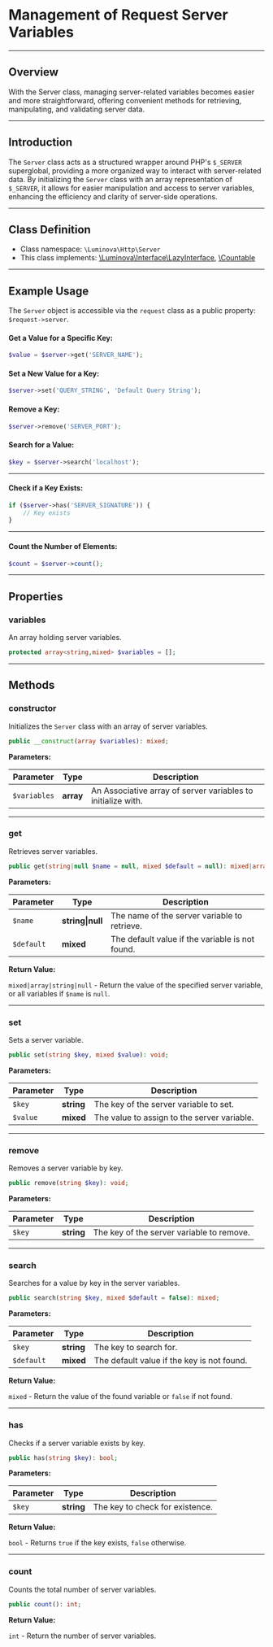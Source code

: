 # Management of Request Server Variables

***

## Overview

With the Server class, managing server-related variables becomes easier and more straightforward, offering convenient methods for retrieving, manipulating, and validating server data.

***

## Introduction

The `Server` class acts as a structured wrapper around PHP's `$_SERVER` superglobal, providing a more organized way to interact with server-related data. By initializing the `Server` class with an array representation of `$_SERVER`, it allows for easier manipulation and access to server variables, enhancing the efficiency and clarity of server-side operations.

---

## Class Definition

* Class namespace: `\Luminova\Http\Server`
* This class implements:  [\Luminova\Interface\LazyInterface](/interface/classes.md#lazyinterface), [\Countable](https://www.php.net/manual/en/class.countable.php)

---

## Example Usage

The `Server` object is accessible via the `request` class as a public property: `$request->server`.

#### Get a Value for a Specific Key:

```php
$value = $server->get('SERVER_NAME');
```

#### Set a New Value for a Key:

```php
$server->set('QUERY_STRING', 'Default Query String');
```

#### Remove a Key:

```php
$server->remove('SERVER_PORT');
```

#### Search for a Value:

```php
$key = $server->search('localhost');
```
***

#### Check if a Key Exists:

```php
if ($server->has('SERVER_SIGNATURE')) {
    // Key exists
}
```

***

#### Count the Number of Elements:

```php
$count = $server->count();
```

---

## Properties

### variables

An array holding server variables.

```php
protected array<string,mixed> $variables = [];
```

---

## Methods

### constructor

Initializes the `Server` class with an array of server variables.

```php
public __construct(array $variables): mixed;
```

**Parameters:**

| Parameter   | Type   | Description |
|-------------|--------|-------------|
| `$variables` | **array** | An Associative array of server variables to initialize with. |

---

### get

Retrieves server variables.

```php
public get(string|null $name = null, mixed $default = null): mixed|array|string|null;
```

**Parameters:**

| Parameter | Type   | Description |
|-----------|--------|-------------|
| `$name`   | **string\|null** | The name of the server variable to retrieve. |
| `$default` | **mixed** | The default value if the variable is not found. |

**Return Value:**

`mixed|array|string|null` - Return the value of the specified server variable, or all variables if `$name` is `null`.

---

### set

Sets a server variable.

```php
public set(string $key, mixed $value): void;
```

**Parameters:**

| Parameter | Type   | Description |
|-----------|--------|-------------|
| `$key`    | **string** | The key of the server variable to set. |
| `$value`  | **mixed** | The value to assign to the server variable. |

---

### remove

Removes a server variable by key.

```php
public remove(string $key): void;
```

**Parameters:**

| Parameter | Type   | Description |
|-----------|--------|-------------|
| `$key`    | **string** | The key of the server variable to remove. |

---

### search

Searches for a value by key in the server variables.

```php
public search(string $key, mixed $default = false): mixed;
```

**Parameters:**

| Parameter | Type   | Description |
|-----------|--------|-------------|
| `$key`    | **string** | The key to search for. |
| `$default` | **mixed** | The default value if the key is not found. |

**Return Value:**

`mixed` - Return the value of the found variable or `false` if not found.

---

### has

Checks if a server variable exists by key.

```php
public has(string $key): bool;
```

**Parameters:**

| Parameter | Type   | Description |
|-----------|--------|-------------|
| `$key`    | **string** | The key to check for existence. |

**Return Value:**

`bool` - Returns `true` if the key exists, `false` otherwise.

---

### count

Counts the total number of server variables.

```php
public count(): int;
```

**Return Value:**

`int` - Return the number of server variables.
